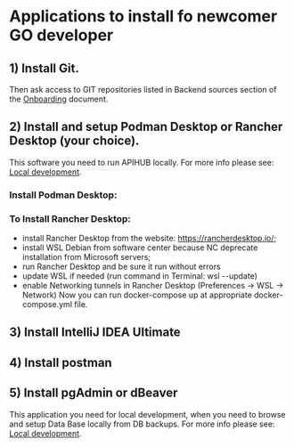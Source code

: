 # Applications to install fo newcomer GO developer 

## 1) Install Git.
Then ask access to GIT repositories listed in Backend sources section of the [Onboarding](onboarding.md) document.

## 2) Install and setup Podman Desktop or Rancher Desktop (your choice).
This software you need to run APIHUB locally. For more info please see: [Local development](./local_development/local_development.md).

### Install Podman Desktop:


### To Install Rancher Desktop:
* install Rancher Desktop from the website: https://rancherdesktop.io/;
* install WSL Debian from software center because NC deprecate installation from Microsoft servers;
* run Rancher Desktop and be sure it run without errors
* update WSL if needed (run command in Terminal: wsl --update)
* enable Networking tunnels in Rancher Desktop (Preferences -> WSL -> Network)
Now you can run docker-compose up at appropriate docker-compose.yml file.

## 3) Install IntelliJ IDEA Ultimate


## 4) Install postman


## 5) Install pgAdmin or dBeaver
This application you need for local development, when you need to browse and setup Data Base locally from DB backups. For more info please see: [Local development](./local_development/local_development.md).


